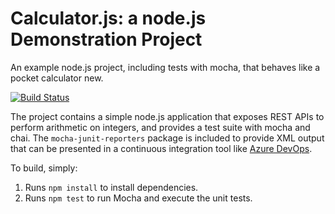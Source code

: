 Calculator.js: a node.js Demonstration Project
==============================================
An example node.js project, including tests with mocha, that behaves like
a pocket calculator new.



[![Build Status](https://demonttazz.visualstudio.com/PartsUnlimited/_apis/build/status/arrobasaul.calculator?branchName=master)](https://demonttazz.visualstudio.com/PartsUnlimited/_build/latest?definitionId=4&branchName=master)

The project contains a simple node.js application that exposes REST APIs
to perform arithmetic on integers, and provides a test suite with mocha
and chai.  The `mocha-junit-reporters` package is included to provide XML
output that can be presented in a continuous integration tool like
[Azure DevOps](https://azure.com/devops).

To build, simply:

1. Runs `npm install` to install dependencies.
2. Runs `npm test` to run Mocha and execute the unit tests.

